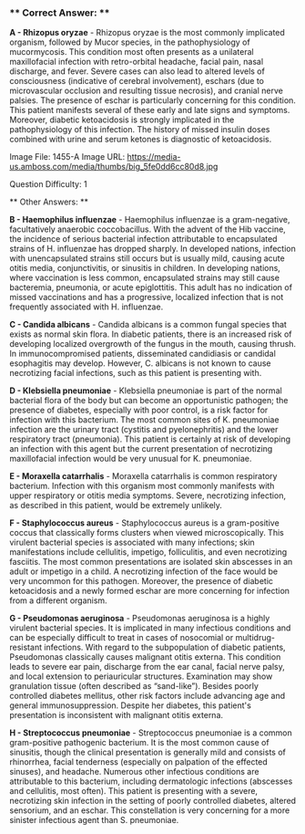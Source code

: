 ### ** Correct Answer: **

**A - Rhizopus oryzae** - Rhizopus oryzae is the most commonly implicated organism, followed by Mucor species, in the pathophysiology of mucormycosis. This condition most often presents as a unilateral maxillofacial infection with retro-orbital headache, facial pain, nasal discharge, and fever. Severe cases can also lead to altered levels of consciousness (indicative of cerebral involvement), eschars (due to microvascular occlusion and resulting tissue necrosis), and cranial nerve palsies. The presence of eschar is particularly concerning for this condition. This patient manifests several of these early and late signs and symptoms. Moreover, diabetic ketoacidosis is strongly implicated in the pathophysiology of this infection. The history of missed insulin doses combined with urine and serum ketones is diagnostic of ketoacidosis.

Image File: 1455-A
Image URL: https://media-us.amboss.com/media/thumbs/big_5fe0dd6cc80d8.jpg

Question Difficulty: 1

** Other Answers: **

**B - Haemophilus influenzae** - Haemophilus influenzae is a gram-negative, facultatively anaerobic coccobacillus. With the advent of the Hib vaccine, the incidence of serious bacterial infection attributable to encapsulated strains of H. influenzae has dropped sharply. In developed nations, infection with unencapsulated strains still occurs but is usually mild, causing acute otitis media, conjunctivitis, or sinusitis in children. In developing nations, where vaccination is less common, encapsulated strains may still cause bacteremia, pneumonia, or acute epiglottitis. This adult has no indication of missed vaccinations and has a progressive, localized infection that is not frequently associated with H. influenzae.

**C - Candida albicans** - Candida albicans is a common fungal species that exists as normal skin flora. In diabetic patients, there is an increased risk of developing localized overgrowth of the fungus in the mouth, causing thrush. In immunocompromised patients, disseminated candidiasis or candidal esophagitis may develop. However, C. albicans is not known to cause necrotizing facial infections, such as this patient is presenting with.

**D - Klebsiella pneumoniae** - Klebsiella pneumoniae is part of the normal bacterial flora of the body but can become an opportunistic pathogen; the presence of diabetes, especially with poor control, is a risk factor for infection with this bacterium. The most common sites of K. pneumoniae infection are the urinary tract (cystitis and pyelonephritis) and the lower respiratory tract (pneumonia). This patient is certainly at risk of developing an infection with this agent but the current presentation of necrotizing maxillofacial infection would be very unusual for K. pneumoniae.

**E - Moraxella catarrhalis** - Moraxella catarrhalis is common respiratory bacterium. Infection with this organism most commonly manifests with upper respiratory or otitis media symptoms. Severe, necrotizing infection, as described in this patient, would be extremely unlikely.

**F - Staphylococcus aureus** - Staphylococcus aureus is a gram-positive coccus that classically forms clusters when viewed microscopically. This virulent bacterial species is associated with many infections; skin manifestations include cellulitis, impetigo, folliculitis, and even necrotizing fasciitis. The most common presentations are isolated skin abscesses in an adult or impetigo in a child. A necrotizing infection of the face would be very uncommon for this pathogen. Moreover, the presence of diabetic ketoacidosis and a newly formed eschar are more concerning for infection from a different organism.

**G - Pseudomonas aeruginosa** - Pseudomonas aeruginosa is a highly virulent bacterial species. It is implicated in many infectious conditions and can be especially difficult to treat in cases of nosocomial or multidrug-resistant infections. With regard to the subpopulation of diabetic patients, Pseudomonas classically causes malignant otitis externa. This condition leads to severe ear pain, discharge from the ear canal, facial nerve palsy, and local extension to periauricular structures. Examination may show granulation tissue (often described as “sand-like”). Besides poorly controlled diabetes mellitus, other risk factors include advancing age and general immunosuppression. Despite her diabetes, this patient's presentation is inconsistent with malignant otitis externa.

**H - Streptococcus pneumoniae** - Streptococcus pneumoniae is a common gram-positive pathogenic bacterium. It is the most common cause of sinusitis, though the clinical presentation is generally mild and consists of rhinorrhea, facial tenderness (especially on palpation of the effected sinuses), and headache. Numerous other infectious conditions are attributable to this bacterium, including dermatologic infections (abscesses and cellulitis, most often). This patient is presenting with a severe, necrotizing skin infection in the setting of poorly controlled diabetes, altered sensorium, and an eschar. This constellation is very concerning for a more sinister infectious agent than S. pneumoniae.

